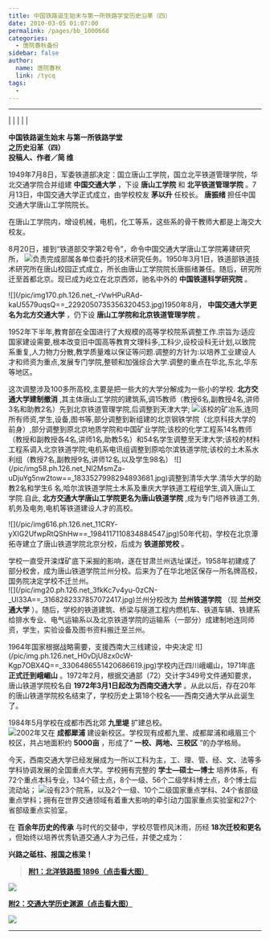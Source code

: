 ```yaml
---
title: 中国铁路诞生始末与第一所铁路学堂历史沿革（四）
date: 2010-03-05 01:07:00
permalink: /pages/bb_1000668
categories: 
  - 唐院春秋备份
sidebar: false
author: 
  name: 唐院春秋
  link: /tycq
tags: 
  - 
---
```


* * *

  
|  |  |  |  |

**中国铁路诞生始末 与第一所铁路学堂  
之历史沿革（四）  
投稿人、作者／简 维**

1949年7月8日，军委铁道部决定：国立唐山工学院，国立北平铁道管理学院，华北交通学院合并组建 **中国交通大学** ，下设 **唐山工学院** 和
**北平铁道管理学院** 。7月13日，中国交通大学正式成立，由学校校友 **茅以升** 任校长。 **唐振绪** 担任中国交通大学唐山工学院院长。

在唐山工学院内，增设机械，电机，化工等系，这些系的骨干教师大都是上海交大校友。

8月20日，接到“铁道部交字第2号令”，命令中国交通大学唐山工学院筹建研究所，
![](/pic/img844.ph.126.net_TW1379okTG9Ydx20YLWc0w==_889460926407426822.jpg)负责完成部属各单位委托的技术研究任务。1950年3月1日，铁道部铁道技术研究所在唐山校园正式成立，所长由唐山工学院院长唐振绪兼任。随后，研究所迁至首都北京。现已成为屹立在北京西郊，驰名中外的
**中国铁道科学研究院** 。

![](/pic/img170.ph.126.net_-rVwHPuRAd-
kaU5579uqsQ==_2292050735356320453.jpg)1950年8月， **中国交通大学更名为北方交通大学** ，仍下设
**唐山工学院和北京铁道管理学院** 。

1952年下半年,教育部在全国进行了大规模的高等学校院系调整工作.宗旨为:适应国家建设需要,根本改变旧中国高等教育文理科多,工科少,设校设科无计划,以致院系重复,人力物力分散,教学质量难以保证等问题.调整的方针为:以培养工业建设人才和师资为重点,发展专门学院,整顿和加强综合大学.调整的重点在华北,东北,华东等地区。

这次调整涉及100多所高校,主要是把一些大的大学分解成为一些小的学校. **北方交通大学建制撤消**
,其主体唐山工学院的建筑系,调15教师（教授6名,副教授4名,讲师3名和助教2名）先到北京铁道管理学院,后调整到天津大学;
![](/pic/img616.ph.126.net_lavzrpds0UzoXld37wwXdg==_1710241958495880412.jpg)该校的矿冶系,连同所有师资,学生,设备,图书等,部分调整到新组建的北京钢铁学院（北京科技大学的前身）,部分调整到原北京地质学院和中国矿业学院;该校的化学工程系14名教师（教授和副教授各4名,讲师1名,助教5名）和54名学生调整至天津大学;该校的材料工程系调入北京铁道学院;电机系电讯组调整到原哈尔滨铁道学院;该校的土木系水利组（教授7名,副教授9名,讲师12名,以及学生98名）
![](/pic/img58.ph.126.net_Nl2MsmZa-
uDjuYg5nw2tow==_1833527998294893681.jpg)调整到清华大学.清华大学的助教2名和学生6
名,哈尔滨铁道学院土木系及重庆大学铁道工程组学生,调入唐山工学院.自此, **北方交通大学唐山工学院更名为唐山铁道学院**
,成为专门培养铁道工务,机务及电务,电机等铁道建设人才的高校。

![](/pic/img616.ph.126.net_11CRY-
yXIG2UfwpRtQShHw==_1984117110834884547.jpg)50年代初，学校在北京潭拓寺建立了唐山铁道学院北京分校，后成为
**铁道部党校** 。

学校一直受开滦煤矿底下采掘的影响，遂在甘肃兰州选址谋迁。1958年初建成了部分校舍，成为唐山铁道学院兰州分校。后来为了在华北地区保存一所名牌高校，国务院决定学校不迁兰州。  
![](/pic/img20.ph.126.net_3fkKc7v4yu-0zCN-
_Ul33A==_3168282337857072417.jpg)兰州分校改为 **兰州铁道学院** （现 **兰州交通大学**
）。随后，学校的铁道建筑、桥梁与隧道工程内燃机车、铁道车辆、铁建系给排水专业、电气运输系以及北京铁道学院的运输系（一部分）成建制地连同师资，学生，实验设备及图书资料搬迁至兰州。

1964年国家根据战略需要，支援西南大三线建设，中央决定 ![](/pic/img.ph.126.net_H0vDjU8zx0cW-
Kgp7OBX4Q==_3306486551420686619.jpg)学校内迁四川峨嵋山，1971年底 **正式迁到峨嵋山**
。1972年2月，根据交通部（72）交计字349号文件通知要求，唐山铁道学院校名自 **1972年3月1日起改为西南交通大学**
。从此以后，存在20年的唐山铁道学院校名结束了，学校历史上第18个校名——西南交通大学从此诞生了。

1984年5月学校在成都市西北郊 **九里堤** 扩建总校。  
![](/pic/img845.ph.126.net_actLiESlrEut5FXKdJ30dA==_902408775336069028.jpg)2002年又在
**成都犀浦** 建设新校区。学校现有成都九里、成都犀浦和峨眉三个校区，共占地面积约 **5000亩** ，形成了“ **一校、两地、三校区**
”的办学格局。

今天，西南交通大学已经发展成为一所以工科为主，工、理、管、经、文、法等多学科协调发展的全国重点大学。学校拥有完整的 **学士—硕士—博士**
培养体系，有72个重点本科专业，134个硕士点，8个一级、56个二级学科博士点，8个博士后流动站；
![](/pic/img157.ph.126.net_UKfI0t-sbU97yfcqv4edug==_2242229664478232709.jpg)设有23个院系，以及2个一级、10个二级国家重点学科、24个省部级重点学科；拥有在世界交通领域有着重大影响的牵引动力国家重点实验室和27个省部级重点实验室。

在 **百余年历史的传承** 与时代的交替中，学校尽管栉风沐雨，历经 **18次迁校和更名** ，但始终以培养优秀轨道交通人才为己任，并使之成为：

**兴路之砥柱、报国之栋梁！**

> [**附1：北洋铁路图
> 1896（点击看大图）**](http://tangyuanchunqiu.blog.163.com/prevPhDownload.do?host=tangyuanchunqiu&albumId=135420734&photoId=5808357897)

[
![](/pic/img246.ph.126.net_b_zaXVpuSAYq5Oe_FR83-Q==_1456914479455669243.jpg)](http://tangyuanchunqiu.blog.163.com/prevPhDownload.do?host=tangyuanchunqiu&albumId=135420734&photoId=5808357897)

[**附2：交通大学历史渊源（点击看大图）**](http://tangyuanchunqiu.blog.163.com/prevPhDownload.do?host=tangyuanchunqiu&albumId=135420734&photoId=5805221275)

[
![](/pic/img241.ph.126.net_ljHwVWzcGbvSVre0xeHIBg==_2200852842901755179.jpg)](http://tangyuanchunqiu.blog.163.com/prevPhDownload.do?host=tangyuanchunqiu&albumId=135420734&photoId=5805221275)  
  
---